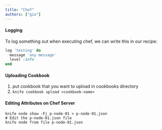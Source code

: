 ```yaml
---
title: "Chef"
authors: ["gio"]
---
```


#### Logging

To log something out when executing chef, we can write this in our recipe:

```ruby
log 'testing' do
  message 'any message'
  level :info
end
```

#### Uploading Cookbook

1. put cookbook that you want to upload in cookbooks directory
2. `knife cookbook upload <cookbook-name>`

#### Editing Attributes on Chef Server

```shell
knife node show -Fj p-node-01 > p-node-01.json
# Edit the p-node-01.json file
knife node from file p-node-01.json
```
